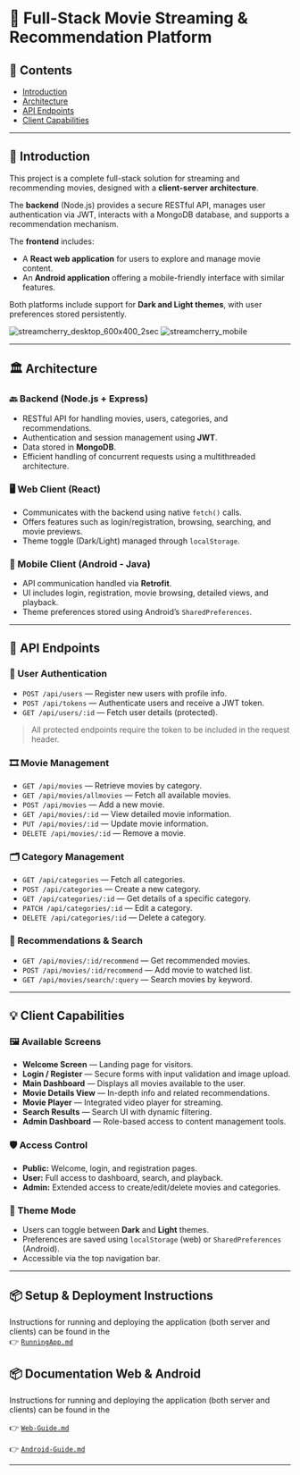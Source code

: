 # 🎥 Full-Stack Movie Streaming & Recommendation Platform

## 📌 Contents
- [Introduction](#introduction)
- [Architecture](#architecture)
- [API Endpoints](#api-endpoints)
- [Client Capabilities](#client-capabilities)

---

## 🧾 Introduction
This project is a complete full-stack solution for streaming and recommending movies, designed with a **client-server architecture**.

The **backend** (Node.js) provides a secure RESTful API, manages user authentication via JWT, interacts with a MongoDB database, and supports a recommendation mechanism.

The **frontend** includes:
- A **React web application** for users to explore and manage movie content.
- An **Android application** offering a mobile-friendly interface with similar features.

Both platforms include support for **Dark and Light themes**, with user preferences stored persistently.

![streamcherry_desktop_600x400_2sec](https://github.com/user-attachments/assets/f5325237-9732-4a38-a2e2-5fa903e20dee)
![streamcherry_mobile](https://github.com/user-attachments/assets/d20ea808-2dbf-4beb-bb4f-6e990d5f4268)

---

## 🏛️ Architecture

### 🔙 Backend (Node.js + Express)
- RESTful API for handling movies, users, categories, and recommendations.
- Authentication and session management using **JWT**.
- Data stored in **MongoDB**.
- Efficient handling of concurrent requests using a multithreaded architecture.

### 🖥️ Web Client (React)
- Communicates with the backend using native `fetch()` calls.
- Offers features such as login/registration, browsing, searching, and movie previews.
- Theme toggle (Dark/Light) managed through `localStorage`.

### 📱 Mobile Client (Android - Java)
- API communication handled via **Retrofit**.
- UI includes login, registration, movie browsing, detailed views, and playback.
- Theme preferences stored using Android’s `SharedPreferences`.

---

## 🔗 API Endpoints

### 👤 User Authentication
- `POST /api/users` — Register new users with profile info.
- `POST /api/tokens` — Authenticate users and receive a JWT token.
- `GET /api/users/:id` — Fetch user details (protected).

> All protected endpoints require the token to be included in the request header.

### 🎞️ Movie Management
- `GET /api/movies` — Retrieve movies by category.
- `GET /api/movies/allmovies` — Fetch all available movies.
- `POST /api/movies` — Add a new movie.
- `GET /api/movies/:id` — View detailed movie information.
- `PUT /api/movies/:id` — Update movie information.
- `DELETE /api/movies/:id` — Remove a movie.

### 🗂️ Category Management
- `GET /api/categories` — Fetch all categories.
- `POST /api/categories` — Create a new category.
- `GET /api/categories/:id` — Get details of a specific category.
- `PATCH /api/categories/:id` — Edit a category.
- `DELETE /api/categories/:id` — Delete a category.

### 🎯 Recommendations & Search
- `GET /api/movies/:id/recommend` — Get recommended movies.
- `POST /api/movies/:id/recommend` — Add movie to watched list.
- `GET /api/movies/search/:query` — Search movies by keyword.

---

## 💡 Client Capabilities

### 🖼️ Available Screens
- **Welcome Screen** — Landing page for visitors.
- **Login / Register** — Secure forms with input validation and image upload.
- **Main Dashboard** — Displays all movies available to the user.
- **Movie Details View** — In-depth info and related recommendations.
- **Movie Player** — Integrated video player for streaming.
- **Search Results** — Search UI with dynamic filtering.
- **Admin Dashboard** — Role-based access to content management tools.

### 🛡️ Access Control
- **Public:** Welcome, login, and registration pages.
- **User:** Full access to dashboard, search, and playback.
- **Admin:** Extended access to create/edit/delete movies and categories.

### 🎨 Theme Mode
- Users can toggle between **Dark** and **Light** themes.
- Preferences are saved using `localStorage` (web) or `SharedPreferences` (Android).
- Accessible via the top navigation bar.

---

## 📦 **Setup & Deployment Instructions**

Instructions for running and deploying the application (both server and clients) can be found in the  
👉 [`RunningApp.md`](Wiki/RunningApp.md)
## 📦 **Documentation Web & Android**

Instructions for running and deploying the application (both server and clients) can be found in the

👉 [`Web-Guide.md`](Wiki/Web-Guide.md)

👉 [`Android-Guide.md`](Wiki/Android-Guide.md)

---
